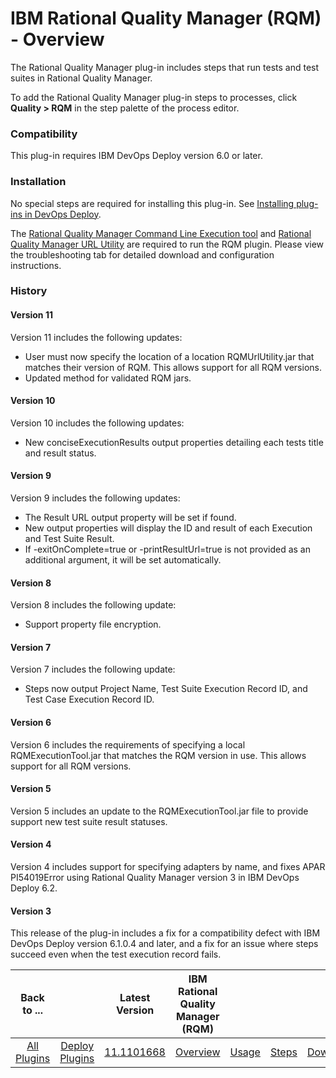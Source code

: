 
# IBM Rational Quality Manager (RQM) - Overview


The Rational Quality Manager plug-in includes steps that run tests and test suites in Rational Quality Manager.

To add the Rational Quality Manager plug-in steps to processes, click **Quality > RQM** in the step palette of the process editor.

### Compatibility

This plug-in requires IBM DevOps Deploy version 6.0 or later.


### Installation

No special steps are required for installing this plug-in. See [Installing plug-ins in DevOps Deploy](https://community.ibm.com/community/user/wasdevops/blogs/laurel-dickson-bull1/2022/06/13/install-plugins "Installing plug-ins in DevOps Deploy").

The [Rational Quality Manager Command Line Execution tool](https://jazz.net/wiki/bin/view/Main/RQMExecutionTool) and [Rational Quality Manager URL Utility](https://jazz.net/wiki/bin/view/Main/RQMURLUtility) are required to run the RQM plugin. Please view the troubleshooting tab for detailed download and configuration instructions.

### History

#### Version 11


Version 11 includes the following updates:

* User must now specify the location of a location RQMUrlUtility.jar that matches their version of RQM. This allows support for all RQM versions.
* Updated method for validated RQM jars.

#### Version 10


Version 10 includes the following updates:

* New conciseExecutionResults output properties detailing each tests title and result status.

#### Version 9


Version 9 includes the following updates:

* The Result URL output property will be set if found.
* New output properties will display the ID and result of each Execution and Test Suite Result.
* If -exitOnComplete=true or -printResultUrl=true is not provided as an additional argument, it will be set automatically.

#### Version 8


Version 8 includes the following update:

* Support property file encryption.

#### Version 7


Version 7 includes the following update:

* Steps now output Project Name, Test Suite Execution Record ID, and Test Case Execution Record ID.

#### Version 6


Version 6 includes the requirements of specifying a local RQMExecutionTool.jar that matches the RQM version in use. This allows support for all RQM versions.


#### Version 5


Version 5 includes an update to the RQMExecutionTool.jar file to provide support new test suite result statuses.


#### Version 4


Version 4 includes support for specifying adapters by name, and fixes APAR PI54019Error using Rational Quality Manager version 3 in IBM DevOps Deploy 6.2.


#### Version 3


This release of the plug-in includes a fix for a compatibility defect with IBM DevOps Deploy version 6.1.0.4 and later, and a fix for an issue where steps succeed even when the test execution record fails.


|Back to ...||Latest Version|IBM Rational Quality Manager (RQM) ||||
| :---: | :---: | :---: | :---: | :---: | :---: | :---: |
|[All Plugins](../../index.md)|[Deploy Plugins](../README.md)|[11.1101668](https://raw.githubusercontent.com/UrbanCode/IBM-UCD-PLUGINS/main/files/RationalQualityManager/RQM-11.1101668.zip)|[Overview](overview.md)|[Usage](usage.md)|[Steps](steps.md)|[Downloads](downloads.md)|
